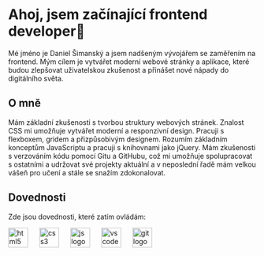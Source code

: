 <h1 align="left">Ahoj, jsem začínající frontend developer👋</h1>

<p align="left">Mé jméno je Daniel Šimanský a jsem nadšeným vývojářem se zaměřením na frontend. Mým cílem je vytvářet moderní webové stránky a aplikace, které budou zlepšovat uživatelskou zkušenost a přinášet nové nápady do digitálního světa.</p>

<h2 align="left">O mně</h2>

<p align="left">Mám základní zkušenosti s tvorbou struktury webových stránek. Znalost CSS mi umožňuje vytvářet moderní a responzivní design. Pracuji s flexboxem, gridem a přizpůsobivým designem. Rozumím základním konceptům JavaScriptu a pracuji s knihovnami jako jQuery. Mám zkušenosti s verzováním kódu pomocí Gitu a GitHubu, což mi umožňuje spolupracovat s ostatními a udržovat své projekty aktuální a v neposlední řadě mám velkou vášeň pro učení a stále se snažím zdokonalovat.</p>

<h2 align="left">Dovednosti</h2>

<p align="left">Zde jsou dovednosti, které zatím ovládám:</p>

<div align="left">
  <img src="https://skillicons.dev/icons?i=html" height="40" alt="html5 logo"/>
  <img width="15"/>
  <img src="https://skillicons.dev/icons?i=css" height="40" alt="css3 logo"/>
  <img width="15"/>
  <img src="https://skillicons.dev/icons?i=js" height="40" alt="js logo"/>
  <img width="15"/>
  <img src="https://skillicons.dev/icons?i=vscode" height="40" alt="vscode logo"/>
  <img width="15"/>
  <img src="https://skillicons.dev/icons?i=git" height="40" alt="git logo"/>
  <img width="15"/>
</div>

